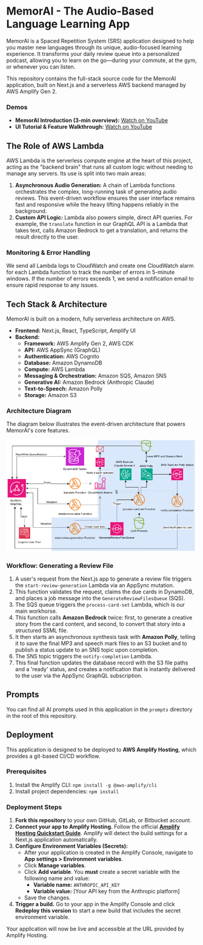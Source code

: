 # **MemorAI \- The Audio-Based Language Learning App**

MemorAI is a Spaced Repetition System (SRS) application designed to help you master new languages through its unique, audio-focused learning experience. It transforms your daily review queue into a personalized podcast, allowing you to learn on the go—during your commute, at the gym, or whenever you can listen.

This repository contains the full-stack source code for the MemorAI application, built on Next.js and a serverless AWS backend managed by AWS Amplify Gen 2\.

### **Demos**

- **MemorAI Introduction (3-min overview):** [Watch on YouTube](https://www.youtube.com/watch?v=4CYabcWYygk)
- **UI Tutorial & Feature Walkthrough:** [Watch on YouTube](https://youtu.be/c9-9NZydUnQ)

## **The Role of AWS Lambda**

AWS Lambda is the serverless compute engine at the heart of this project, acting as the "backend brain" that runs all custom logic without needing to manage any servers. Its use is split into two main areas:

1. **Asynchronous Audio Generation:** A chain of Lambda functions orchestrates the complex, long-running task of generating audio reviews. This event-driven workflow ensures the user interface remains fast and responsive while the heavy lifting happens reliably in the background.
2. **Custom API Logic:** Lambda also powers simple, direct API queries. For example, the `translate` function in our GraphQL API is a Lambda that takes text, calls Amazon Bedrock to get a translation, and returns the result directly to the user.

### **Monitoring & Error Handling**

We send all Lambda logs to CloudWatch and create one CloudWatch alarm for each Lambda function to track the number of errors in 5-minute windows. If the number of errors exceeds 1, we send a notification email to ensure rapid response to any issues.

## **Tech Stack & Architecture**

MemorAI is built on a modern, fully serverless architecture on AWS.

- **Frontend:** Next.js, React, TypeScript, Amplify UI
- **Backend:**
  - **Framework:** AWS Amplify Gen 2, AWS CDK
  - **API:** AWS AppSync (GraphQL)
  - **Authentication:** AWS Cognito
  - **Database:** Amazon DynamoDB
  - **Compute:** AWS Lambda
  - **Messaging & Orchestration:** Amazon SQS, Amazon SNS
  - **Generative AI:** Amazon Bedrock (Anthropic Claude)
  - **Text-to-Speech:** Amazon Polly
  - **Storage:** Amazon S3

### **Architecture Diagram**

The diagram below illustrates the event-driven architecture that powers MemorAI's core features.

![Architecture Diagram](public/memorai-arch-white.png)

### **Workflow: Generating a Review File**

1. A user's request from the Next.js app to generate a review file triggers the `start-review-generation` Lambda via an AppSync mutation.
2. This function validates the request, claims the due cards in DynamoDB, and places a job message into the `GenerateReviewFilesQueue` (SQS).
3. The SQS queue triggers the `process-card-set` Lambda, which is our main workhorse.
4. This function calls **Amazon Bedrock** twice: first, to generate a creative story from the card content, and second, to convert that story into a structured SSML file.
5. It then starts an asynchronous synthesis task with **Amazon Polly**, telling it to save the final MP3 and speech mark files to an S3 bucket and to publish a status update to an SNS topic upon completion.
6. The SNS topic triggers the `notify-completion` Lambda.
7. This final function updates the database record with the S3 file paths and a 'ready' status, and creates a notification that is instantly delivered to the user via the AppSync GraphQL subscription.

## **Prompts**

You can find all AI prompts used in this application in the `prompts` directory in the root of this repository.

## **Deployment**

This application is designed to be deployed to **AWS Amplify Hosting**, which provides a git-based CI/CD workflow.

### **Prerequisites**

1. Install the Amplify CLI: `npm install -g @aws-amplify/cli`
2. Install project dependencies: `npm install`

### **Deployment Steps**

1. **Fork this repository** to your own GitHub, GitLab, or Bitbucket account.
2. **Connect your app to Amplify Hosting.** Follow the official [**Amplify Hosting Quickstart Guide**](https://docs.amplify.aws/react/start/quickstart/). Amplify will detect the build settings for a Next.js application automatically.
3. **Configure Environment Variables (Secrets):**
   - After your application is created in the Amplify Console, navigate to **App settings \> Environment variables**.
   - Click **Manage variables**.
   - Click **Add variable**. You **must** create a secret variable with the following name and value:
     - **Variable name:** `ANTHROPIC_API_KEY`
     - **Variable value:** \[Your API key from the Anthropic platform\]
   - Save the changes.
4. **Trigger a build.** Go to your app in the Amplify Console and click **Redeploy this version** to start a new build that includes the secret environment variable.

Your application will now be live and accessible at the URL provided by Amplify Hosting.
